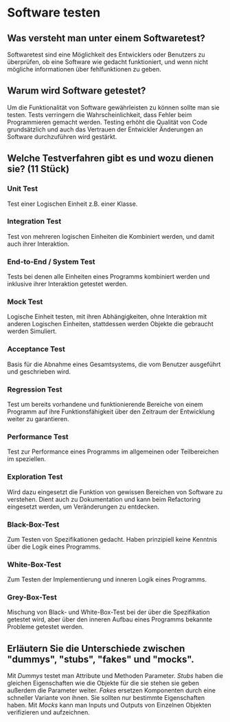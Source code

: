 # Software testen #

## Was versteht man unter einem Softwaretest? ##

Softwaretest sind eine Möglichkeit des Entwicklers oder Benutzers zu überprüfen, ob eine Software wie gedacht funktioniert, und wenn nicht mögliche informationen über fehlfunktionen zu geben.

## Warum wird Software getestet? ##
Um die Funktionalität von Software gewährleisten zu können sollte man sie testen. Tests verringern die Wahrscheinlichkeit, dass Fehler beim Programmieren gemacht werden. Testing erhöht die Qualität von Code grundsätzlich und auch das Vertrauen der Entwickler Änderungen an Software durchzuführen wird gestärkt. 


## Welche Testverfahren gibt es und wozu dienen sie? (11 Stück) ##
### Unit Test ###
Test einer Logischen Einheit z.B. einer Klasse.
### Integration Test ###
Test von mehreren logischen Einheiten die Kombiniert werden, und damit auch ihrer Interaktion.
### End-to-End / System Test ###
Tests bei denen alle Einheiten eines Programms kombiniert werden und inklusive ihrer Interaktion getestet werden. 
### Mock Test ###
Logische Einheit testen, mit ihren Abhängigkeiten, ohne Interaktion mit anderen Logischen Einheiten, stattdessen werden Objekte die gebraucht werden Simuliert.
### Acceptance Test ###
Basis für die Abnahme eines Gesamtsystems, die vom Benutzer ausgeführt und geschrieben wird.
### Regression Test ###
Test um bereits vorhandene und funktionierende Bereiche von einem Programm auf ihre Funktionsfähigkeit über den Zeitraum der Entwicklung weiter zu garantieren.
### Performance Test ###
Test zur Performance eines Programms im allgemeinen oder Teilbereichen im speziellen.
### Exploration Test ###
Wird dazu eingesetzt die Funktion von gewissen Bereichen von Software zu verstehen. Dient auch zu Dokumentation und kann beim Refactoring eingesetzt werden, um Veränderungen zu entdecken.
### Black-Box-Test ###
Zum Testen von Spezifikationen gedacht. Haben prinzipiell keine Kenntnis über die Logik eines Programms.
### White-Box-Test ###
Zum Testen der Implementierung und inneren Logik eines Programms.
### Grey-Box-Test ###
Mischung von Black- und White-Box-Test bei der über die Spezifikation getestet wird, aber über den inneren Aufbau eines Programms bekannte Probleme getestet werden.
## Erläutern Sie die Unterschiede zwischen "dummys", "stubs", "fakes" und "mocks". ##
Mit *Dummys* testet man Attribute und Methoden Parameter.
*Stubs* haben die gleichen Eigenschaften wie die Objekte für die sie stehen sie geben außerdem die Parameter weiter.
*Fakes* ersetzen Komponenten durch eine schneller Variante von ihnen. Sie sollten nur bestimmte Eigenschaften haben.
Mit *Mocks* kann man Inputs und Outputs von Einzelnen Objekten verifizieren und aufzeichnen.
